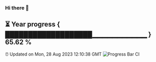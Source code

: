 ### Hi there 👋
⏳ Year progress { ███████████████████▁▁▁▁▁▁▁▁▁▁▁ } 65.62 %
---
⏰ Updated on Mon, 28 Aug 2023 12:10:38 GMT
![Progress Bar CI](https://github.com/Moyi321/Moyi321/workflows/Progress%20Bar%20CI/badge.svg)
